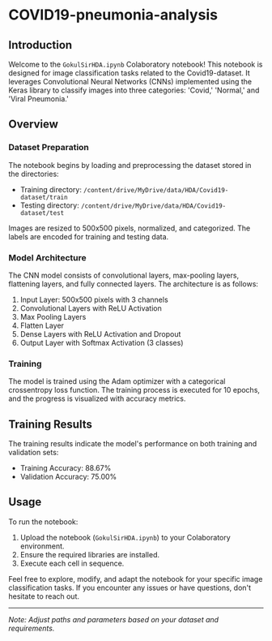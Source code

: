 # COVID19-pneumonia-analysis



## Introduction

Welcome to the `GokulSirHDA.ipynb` Colaboratory notebook! This notebook is designed for image classification tasks related to the Covid19-dataset. It leverages Convolutional Neural Networks (CNNs) implemented using the Keras library to classify images into three categories: 'Covid,' 'Normal,' and 'Viral Pneumonia.'

## Overview

### Dataset Preparation

The notebook begins by loading and preprocessing the dataset stored in the directories:

- Training directory: `/content/drive/MyDrive/data/HDA/Covid19-dataset/train`
- Testing directory: `/content/drive/MyDrive/data/HDA/Covid19-dataset/test`

Images are resized to 500x500 pixels, normalized, and categorized. The labels are encoded for training and testing data.

### Model Architecture

The CNN model consists of convolutional layers, max-pooling layers, flattening layers, and fully connected layers. The architecture is as follows:

1. Input Layer: 500x500 pixels with 3 channels
2. Convolutional Layers with ReLU Activation
3. Max Pooling Layers
4. Flatten Layer
5. Dense Layers with ReLU Activation and Dropout
6. Output Layer with Softmax Activation (3 classes)

### Training

The model is trained using the Adam optimizer with a categorical crossentropy loss function. The training process is executed for 10 epochs, and the progress is visualized with accuracy metrics.

## Training Results

The training results indicate the model's performance on both training and validation sets:

- Training Accuracy: 88.67%
- Validation Accuracy: 75.00%

## Usage

To run the notebook:

1. Upload the notebook (`GokulSirHDA.ipynb`) to your Colaboratory environment.
2. Ensure the required libraries are installed.
3. Execute each cell in sequence.

Feel free to explore, modify, and adapt the notebook for your specific image classification tasks. If you encounter any issues or have questions, don't hesitate to reach out.

---

*Note: Adjust paths and parameters based on your dataset and requirements.*
